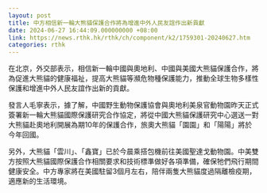 ```yaml
---
layout: post
title: 中方相信新一輪大熊貓保護合作將為增進中外人民友誼作出新貢獻
date: 2024-06-27 16:44:09.000000000 +08:00
link: https://news.rthk.hk/rthk/ch/component/k2/1759301-20240627.htm
categories: rthk
---
```


在北京，外交部表示，相信新一輪中國與奧地利、中國與美國大熊貓保護合作，將為促進大熊貓的健康福祉，提高大熊貓等瀕危物種保護能力，推動全球生物多樣性保護和增進中外人民友誼作出新的貢獻。

發言人毛寧表示，據了解，中國野生動物保護協會與奧地利美泉官動物園昨天正式簽署新一輪大熊貓國際保護研究合作協定，將從中國大熊貓保護研究中心選送一對大熊貓赴奧地利開展為期10年的保護合作，旅奧大熊貓「園園」和「陽陽」將於今年回國。

另外，大熊貓「雲川」、「鑫寶」已於今晨乘搭包機前往美國聖達戈動物園。中美雙方按照大熊貓國際保護合作相關要求和技術標準做好各項準備，確保牠們飛行期間健康安全。中方專家將在美國駐留3個月左右，陪伴兩隻大熊貓度過隔離檢疫期，適應新的生活環境。
